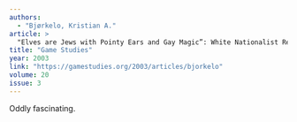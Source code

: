 ```yaml
---
authors:
  - "Bjørkelo, Kristian A."
article: >
  "Elves are Jews with Pointy Ears and Gay Magic”: White Nationalist Readings of The Elder Scrolls V: Skyrim
title: "Game Studies"
year: 2003
link: "https://gamestudies.org/2003/articles/bjorkelo"
volume: 20
issue: 3
---
```


Oddly fascinating.
